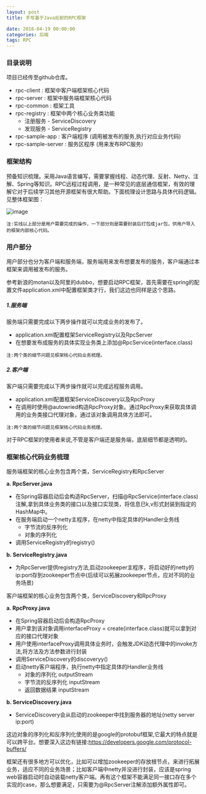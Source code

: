 ```yaml
---
layout: post
title: 手写基于Java反射的RPC框架

date: 2018-04-19 00:00:00
categories: 后端
tags: RPC
---
```

### 目录说明
项目已经传至github仓库。

* rpc-client : 框架中客户端框架核心代码
* rpc-server : 框架中服务端框架核心代码
* rpc-common : 框架工具
* rpc-registry : 框架中两个核心业务类功能
	* 注册服务 - ServiceDiscovery
	* 发现服务 - ServiceRegistry
* rpc-sample-app : 客户端程序 (调用被发布的服务,执行对应业务代码)
* rpc-sample-server : 服务区程序 (用来发布RPC服务)

### 框架结构

预备知识梳理。采用Java语言编写，需要掌握线程、动态代理、反射、Netty、注解、Spring等知识。RPC远程过程调用，是一种常见的底层通信框架，有效的理解它对于后续学习其他开源框架有很大帮助。下面梳理设计思路与具体代码逻辑。见整体框架图：

![image](http://ww1.sinaimg.cn/large/0066vfZIgy1fqgkibcspdj31460kcq42.jpg)

`注:实线以上部分是用户需要完成的操作，一下部分则是需要封装后打包成jar包，供用户导入的框架内部核心代码。`

### 用户部分
用户部分也分为客户端和服务端，服务端用来发布想要发布的服务，客户端通过本框架来调用被发布的服务。

参考新浪的motan以及阿里的dubbo，想要启动RPC框架，首先需要在spring的配置文件application.xml中配置框架类才行，我们这边也同样是这个思路。

##### 1.服务端
服务端只需要完成以下两步操作就可以完成业务的发布了。

* application.xml配置框架ServiceRegistry以及RpcServer
* 在想要发布成服务的具体实现业务类上添加@RpcService(interface.class)

`注:两个类的细节问题见框架核心代码业务梳理。`


##### 2.客户端
客户端只需要完成以下两步操作就可以完成远程服务调用。

* application.xml配置框架ServiceDiscovery以及RpcProxy
* 在调用时使用@autowried构造RpcProxy对象。通过RpcProxy来获取具体调用的业务类接口代理对象，通过该对象调用具体方法即可。

`注:两个类的细节问题见框架核心代码业务梳理。`

对于RPC框架的使用者来说,不管是客户端还是服务端，底层细节都是透明的。

### 框架核心代码业务梳理

服务端框架的核心业务包含两个类，ServiceRegistry和RpcServer

**a. RpcServer.java**

- 在Spring容器启动后会构造RpcServer，扫描@RpcService(interface.class)注解,拿到具体业务类的接口以及接口实现类，将信息已k,v形式封装到指定的HashMap中。
- 在服务端启动一个netty主程序，在netty中指定具体的Handler业务线
	- 字节流的反序列化 
	- 对象的序列化
- 调用ServiceRegistry的registry()

**b. ServiceRegistry.java**

- 为RpcServer提供registry方法,启动zookeeper主程序，将启动好的netty的ip:port存到zookeeper节点中(后续可以拓展zookeeper节点，应对不同的业务场景)

客户端框架的核心业务包含两个类，ServiceDiscovery和RpcProxy

**a. RpcProxy.java**

- 在Spring容器启动后会构造RpcProxy
- 用户拿到该对象调用interfaceProxy = create(interface.class)就可以拿到对应的接口代理对象
- 用户使用interfaceProxy调用具体业务时，会触发JDK动态代理中的invoke方法,将方法及方法参数进行封装
- 调用ServiceDiscovery的discoveryy()
- 启动netty客户端程序，执行netty中指定具体的Handler业务线
	- 对象的序列化 outputStream
	- 字节流的反序列化 inputStream
	- 返回数据结果 inputStream

**b. ServiceDiscovery.java**

- ServiceDiscovery会从启动的zookeeper中找到服务器的地址(netty server ip:port)

这边对象的序列化和反序列化使用的是google的protobuf框架,它最大的特点就是可以跨平台。想要深入这边有链接:https://developers.google.com/protocol-buffers/

框架还有很多地方可以优化，比如可以增加zookeeper的存放根节点，来进行拓展业务，适应不同的业务场景；比如客户端中netty并没进行封装，应该是spring web容器启动时自动装载netty客户端。再有这个框架不能满足同一接口存在多个实现的case，那么想要满足，只需要为@RpcServer注解添加额外属性即可。
